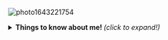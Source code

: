 
![photo1643221754](https://user-images.githubusercontent.com/72667996/151224450-0d8b53d8-5939-41a2-86b9-96a3e512bdde.jpeg)


<details>
    <summary> <b> Things to know about me! </b> <i>(click to expand!)</i> </summary>

   
[![Top Langs](https://github-readme-stats.vercel.app/api/top-langs/?username=MJesusGit&theme=midnight-purple&show_icons=trueheight=40)](https://github.com/MJesusGit/github-readme-stats)[![trophy](https://github-profile-trophy.vercel.app/?username=MJesusGit&theme=onedark)](https://github.com/MJesusGit) 

   
